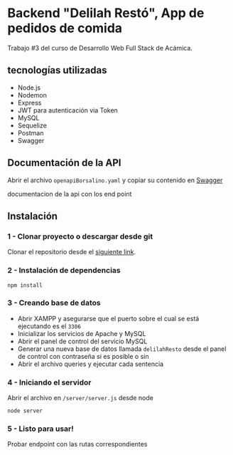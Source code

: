 # Backend "Delilah Restó", App de pedidos de comida

Trabajo #3 del curso de Desarrollo Web Full Stack de Acámica.

## tecnologías utilizadas

- Node.js
- Nodemon
- Express
- JWT para autenticación via Token
- MySQL
- Sequelize
- Postman 
- Swagger 

## Documentación de la API

Abrir el archivo `openapiBorsalino.yaml` y copiar su contenido en [Swagger](https://editor.swagger.io/) 

documentacion de la api con los end point

## Instalación 

### 1 - Clonar proyecto o descargar desde git

Clonar el repositorio desde el [siguiente link](https://github.com/DefenderAndAttackHack/delilaResto).


### 2 - Instalación de dependencias

```
npm install
```

### 3 - Creando base de datos

- Abrir XAMPP y asegurarse que el puerto sobre el cual se está ejecutando es el `3306`
- Inicializar los servicios de Apache y MySQL
- Abrir el panel de control del servicio MySQL
- Generar una nueva base de datos llamada `delilahResto` desde el panel de control con contraseña si es posible o sin
- Abrir el archivo queries y ejecutar cada sentencia 

### 4 - Iniciando el servidor

Abrir el archivo en `/server/server.js` desde node

`node server`

### 5 - Listo para usar!

Probar endpoint con las rutas correspondientes 

